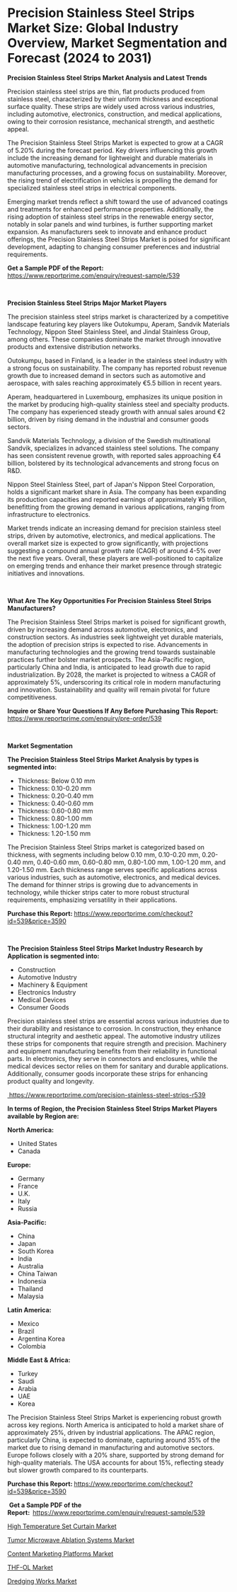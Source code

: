 <p><h1>Precision Stainless Steel Strips Market Size: Global Industry Overview, Market Segmentation and Forecast (2024 to 2031)</h1></p><p><strong>Precision Stainless Steel Strips Market Analysis and Latest Trends</strong></p>
<p><p>Precision stainless steel strips are thin, flat products produced from stainless steel, characterized by their uniform thickness and exceptional surface quality. These strips are widely used across various industries, including automotive, electronics, construction, and medical applications, owing to their corrosion resistance, mechanical strength, and aesthetic appeal.</p><p>The Precision Stainless Steel Strips Market is expected to grow at a CAGR of 5.20% during the forecast period. Key drivers influencing this growth include the increasing demand for lightweight and durable materials in automotive manufacturing, technological advancements in precision manufacturing processes, and a growing focus on sustainability. Moreover, the rising trend of electrification in vehicles is propelling the demand for specialized stainless steel strips in electrical components.</p><p>Emerging market trends reflect a shift toward the use of advanced coatings and treatments for enhanced performance properties. Additionally, the rising adoption of stainless steel strips in the renewable energy sector, notably in solar panels and wind turbines, is further supporting market expansion. As manufacturers seek to innovate and enhance product offerings, the Precision Stainless Steel Strips Market is poised for significant development, adapting to changing consumer preferences and industrial requirements.</p></p>
<p><strong>Get a Sample PDF of the Report:&nbsp;</strong> <a href="https://www.reportprime.com/enquiry/request-sample/539">https://www.reportprime.com/enquiry/request-sample/539</a></p>
<p>&nbsp;</p>
<p><strong>Precision Stainless Steel Strips Major Market Players</strong></p>
<p><p>The precision stainless steel strips market is characterized by a competitive landscape featuring key players like Outokumpu, Aperam, Sandvik Materials Technology, Nippon Steel Stainless Steel, and Jindal Stainless Group, among others. These companies dominate the market through innovative products and extensive distribution networks.</p><p>Outokumpu, based in Finland, is a leader in the stainless steel industry with a strong focus on sustainability. The company has reported robust revenue growth due to increased demand in sectors such as automotive and aerospace, with sales reaching approximately €5.5 billion in recent years. </p><p>Aperam, headquartered in Luxembourg, emphasizes its unique position in the market by producing high-quality stainless steel and specialty products. The company has experienced steady growth with annual sales around €2 billion, driven by rising demand in the industrial and consumer goods sectors.</p><p>Sandvik Materials Technology, a division of the Swedish multinational Sandvik, specializes in advanced stainless steel solutions. The company has seen consistent revenue growth, with reported sales approaching €4 billion, bolstered by its technological advancements and strong focus on R&D.</p><p>Nippon Steel Stainless Steel, part of Japan's Nippon Steel Corporation, holds a significant market share in Asia. The company has been expanding its production capacities and reported earnings of approximately ¥5 trillion, benefitting from the growing demand in various applications, ranging from infrastructure to electronics.</p><p>Market trends indicate an increasing demand for precision stainless steel strips, driven by automotive, electronics, and medical applications. The overall market size is expected to grow significantly, with projections suggesting a compound annual growth rate (CAGR) of around 4-5% over the next five years. Overall, these players are well-positioned to capitalize on emerging trends and enhance their market presence through strategic initiatives and innovations.</p></p>
<p>&nbsp;</p>
<p><strong>What Are The Key Opportunities For Precision Stainless Steel Strips Manufacturers?</strong></p>
<p><p>The Precision Stainless Steel Strips market is poised for significant growth, driven by increasing demand across automotive, electronics, and construction sectors. As industries seek lightweight yet durable materials, the adoption of precision strips is expected to rise. Advancements in manufacturing technologies and the growing trend towards sustainable practices further bolster market prospects. The Asia-Pacific region, particularly China and India, is anticipated to lead growth due to rapid industrialization. By 2028, the market is projected to witness a CAGR of approximately 5%, underscoring its critical role in modern manufacturing and innovation. Sustainability and quality will remain pivotal for future competitiveness.</p></p>
<p><strong>Inquire or Share Your Questions If Any Before Purchasing This Report:</strong> <a href="https://www.reportprime.com/enquiry/pre-order/539">https://www.reportprime.com/enquiry/pre-order/539</a></p>
<p>&nbsp;</p>
<p><strong>Market Segmentation</strong></p>
<p><strong>The Precision Stainless Steel Strips Market Analysis by types is segmented into:</strong></p>
<p><ul><li>Thickness: Below 0.10 mm</li><li>Thickness: 0.10-0.20 mm</li><li>Thickness: 0.20-0.40 mm</li><li>Thickness: 0.40-0.60 mm</li><li>Thickness: 0.60-0.80 mm</li><li>Thickness: 0.80-1.00 mm</li><li>Thickness: 1.00-1.20 mm</li><li>Thickness: 1.20-1.50 mm</li></ul></p>
<p><p>The Precision Stainless Steel Strips market is categorized based on thickness, with segments including below 0.10 mm, 0.10-0.20 mm, 0.20-0.40 mm, 0.40-0.60 mm, 0.60-0.80 mm, 0.80-1.00 mm, 1.00-1.20 mm, and 1.20-1.50 mm. Each thickness range serves specific applications across various industries, such as automotive, electronics, and medical devices. The demand for thinner strips is growing due to advancements in technology, while thicker strips cater to more robust structural requirements, emphasizing versatility in their applications.</p></p>
<p><strong>Purchase this Report:&nbsp;</strong><a href="https://www.reportprime.com/checkout?id=539&price=3590">https://www.reportprime.com/checkout?id=539&price=3590</a></p>
<p>&nbsp;</p>
<p><strong>The Precision Stainless Steel Strips Market Industry Research by Application is segmented into:</strong></p>
<p><ul><li>Construction</li><li>Automotive Industry</li><li>Machinery & Equipment</li><li>Electronics Industry</li><li>Medical Devices</li><li>Consumer Goods</li></ul></p>
<p><p>Precision stainless steel strips are essential across various industries due to their durability and resistance to corrosion. In construction, they enhance structural integrity and aesthetic appeal. The automotive industry utilizes these strips for components that require strength and precision. Machinery and equipment manufacturing benefits from their reliability in functional parts. In electronics, they serve in connectors and enclosures, while the medical devices sector relies on them for sanitary and durable applications. Additionally, consumer goods incorporate these strips for enhancing product quality and longevity.</p></p>
<p><a href="https://www.reportprime.com/precision-stainless-steel-strips-r539">&nbsp;https://www.reportprime.com/precision-stainless-steel-strips-r539</a></p>
<p><strong>In terms of Region, the Precision Stainless Steel Strips Market Players available by Region are:</strong></p>
<p>
    <p> <strong> North America: </strong>
        <ul>
            <li>United States</li>
            <li>Canada</li>
        </ul>
        </p> 
    <p> <strong> Europe: </strong>
        <ul>
            <li>Germany</li>
            <li>France</li>
            <li>U.K.</li>
            <li>Italy</li>
            <li>Russia</li>
        </ul>
        </p> 
    <p> <strong> Asia-Pacific: </strong>
        <ul>
            <li>China</li>
            <li>Japan</li>
            <li>South Korea</li>
            <li>India</li>
            <li>Australia</li>
            <li>China Taiwan</li>
            <li>Indonesia</li>
            <li>Thailand</li>
            <li>Malaysia</li>
        </ul>
        </p> 
    <p> <strong> Latin America: </strong>
        <ul>
            <li>Mexico</li>
            <li>Brazil</li>
            <li>Argentina Korea</li>
            <li>Colombia</li>
        </ul>
        </p> 
    <p> <strong> Middle East & Africa: </strong>
        <ul>
            <li>Turkey</li>
            <li>Saudi</li>
            <li>Arabia</li>
            <li>UAE</li>
            <li>Korea</li>
        </ul>
    </p>
    </p>
<p><p>The Precision Stainless Steel Strips Market is experiencing robust growth across key regions. North America is anticipated to hold a market share of approximately 25%, driven by industrial applications. The APAC region, particularly China, is expected to dominate, capturing around 35% of the market due to rising demand in manufacturing and automotive sectors. Europe follows closely with a 20% share, supported by strong demand for high-quality materials. The USA accounts for about 15%, reflecting steady but slower growth compared to its counterparts.</p></p>
<p><strong>Purchase this Report: </strong><a href="https://www.reportprime.com/checkout?id=539&price=3590">https://www.reportprime.com/checkout?id=539&price=3590</a></p>
<p>&nbsp;<strong>Get a Sample PDF of the Report:&nbsp;&nbsp;</strong><a href="https://www.reportprime.com/enquiry/request-sample/539">https://www.reportprime.com/enquiry/request-sample/539</a></p>
<p><strong></strong></p>
<p><p><a href="https://www.linkedin.com/pulse/high-temperature-set-curtain-market-overview-global-trends-vhysf?trackingId=o4%2FY%2F8eZRA6uX6%2FzNBtcdw%3D%3D">High Temperature Set Curtain Market</a></p><p><a href="https://issuu.com/reportprime-2/docs/tumor-microwave-ablation-systems-ma_2c4eebbad78520">Tumor Microwave Ablation Systems Market</a></p><p><a href="https://medium.com/@ralphyoung1949/global-content-marketing-platforms-market-sector-2024-2031-market-metrics-and-market-strategic-f23ce2c5e6b7">Content Marketing Platforms Market</a></p><p><a href="https://github.com/wwwkeltoum/Market-Research-Report-List-4/blob/main/thf-ol-market.md">THF-OL Market</a></p><p><a href="https://medium.com/@ralphyoung1949/global-perspectives-on-dredging-works-market-trends-challenges-and-forecast-2024-2031-844670fcd3b8">Dredging Works Market</a></p></p>